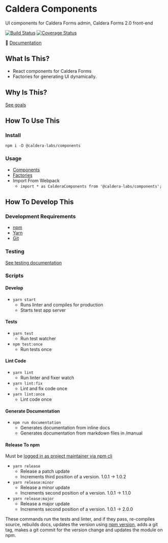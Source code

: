 # Caldera Components
UI components for Caldera Forms admin, Caldera Forms 2.0 front-end

[![Build Status](https://travis-ci.org/calderawp/caldera-components.svg?branch=master)](https://travis-ci.org/calderawp/caldera-components)
[![Coverage Status](https://coveralls.io/repos/github/calderawp/caldera-components/badge.svg?branch=master)](https://coveralls.io/github/calderawp/caldera-components?branch=master)

🌋 [Documentation](http://calderalabs.org/caldera-components/)

## What Is This?
* React components for Caldera Forms
* Factories for generating UI dynamically.

## Why Is This?
[See goals](http://calderalabs.org/caldera-components/#goals)

## How To Use This

### Install
`npm i -D @caldera-labs/components`

### Usage
* [Components](http://calderalabs.org/caldera-components/manual/components.html)
* [Factories](http://calderalabs.org/caldera-components/manual/factories.html)
* Import From Webpack
    - `import * as CalderaComponents from '@caldera-labs/components';`


## How To Develop This

### Development Requirements
* [npm](https://www.npmjs.com/get-npm)
* [Yarn](https://yarnpkg.com/lang/en/docs/install/#mac-stable)
* [Git]()

### Testing
[See testing documentation](http://calderalabs.org/caldera-components/manual/testing.html)

### Scripts

#### Develop
* `yarn start`
    - Runs linter and compiles for production
    - Starts test app server

#### Tests
* `yarn test`
    - Run test watcher
* `npm test:once` 
    - Run tests once

#### Lint Code
* `yarn lint`
    - Run linter and fixer watch
* `yarn lint:fix`
    - Lint and fix code once
* `yarn lint:once`
    - Lint code once


#### Generate Documentation
* `npm run documentation`
    - Generates documentation from inline docs
    - Generates documentation from markdown files in /manual

#### Release To npm
Must be [logged in as project maintainer via npm cli](https://docs.npmjs.com/cli/adduser)

* `yarn release`
    - Release a patch update
    - Increments third position of a version. 1.0.1 -> 1.0.2
* `yarn release:minor`
    - Release a minor update
    - Increments second position of a version. 1.0.1 -> 1.1.0 
* `yarn release:major`
    - Release a major update
    - Increments second position of a version. 1.0.1 -> 2.0.0 
    
These commands run the tests and linter, and if they pass, re-compiles source, rebuilds docs, updates the version using [npm version](https://docs.npmjs.com/cli/version), adds a git tag, makes a git commit for the version change and updates the module on npm.
